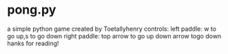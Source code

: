 # pong.py
a simple python game created by Toetallyhenry
controls:
left paddle: w to go up,s to go down
right paddle: top arrow to go up down arrow togo down
hanks for reading!
